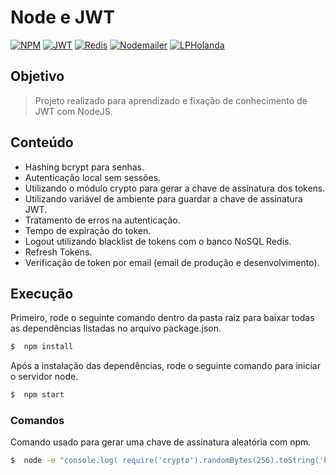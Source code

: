 # Node e JWT
[![NPM](https://img.shields.io/badge/npm-6.14.6-green?style=for-the-badge)](https://www.npmjs.com/)
[![JWT](https://img.shields.io/badge/jwt-8.5.1-cyan?style=for-the-badge)](https://www.npmjs.com/package/jsonwebtoken)
[![Redis](https://img.shields.io/badge/redis-3.0.500-red?style=for-the-badge)](https://github.com/microsoftarchive/redis)
[![Nodemailer](https://img.shields.io/badge/nodemailer-6.4.8-green?style=for-the-badge)](https://nodemailer.com/about)
[![LPHolanda](https://img.shields.io/badge/dev-LPHolanda-blue?style=for-the-badge)](https://github.com/LPHolanda)


## Objetivo
> Projeto realizado para aprendizado e fixação de conhecimento de JWT com NodeJS.

## Conteúdo
- Hashing bcrypt para senhas.
- Autenticação local sem sessões.
- Utilizando o módulo crypto para gerar a chave de assinatura dos tokens.
- Utilizando variável de ambiente para guardar a chave de assinatura JWT.
- Tratamento de erros na autenticação.
- Tempo de expiração do token.
- Logout utilizando blacklist de tokens com o banco NoSQL Redis.
- Refresh Tokens.
- Verificação de token por email (email de produção e desenvolvimento).

## Execução
Primeiro, rode o seguinte comando dentro da pasta raiz para baixar todas as dependências listadas no arquivo package.json.
```bash
$  npm install
```  

Após a instalação das dependências, rode o seguinte comando para iniciar o servidor node.
```bash
$  npm start
```  

### Comandos
Comando usado para gerar uma chave de assinatura aleatória com npm.
```bash
$  node -e "console.log( require('crypto').randomBytes(256).toString('base64'))"
```  